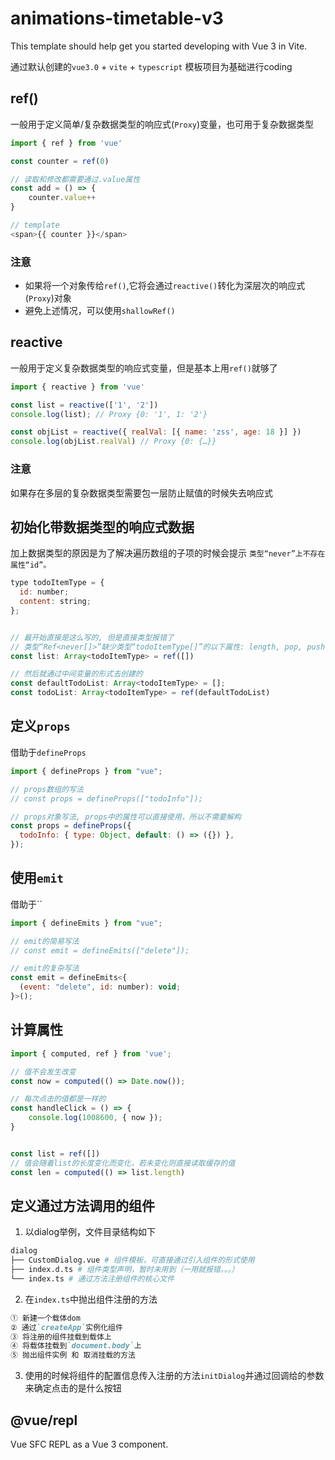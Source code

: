 # animations-timetable-v3

This template should help get you started developing with Vue 3 in Vite.

通过默认创建的`vue3.0` + `vite` + `typescript` 模板项目为基础进行coding

## ref()
一般用于定义简单/复杂数据类型的响应式(`Proxy`)变量，也可用于复杂数据类型
```javascript
import { ref } from 'vue'

const counter = ref(0)

// 读取和修改都需要通过.value属性
const add = () => {
    counter.value++
}

// template
<span>{{ counter }}</span>
```

### 注意
- 如果将一个对象传给`ref()`,它将会通过`reactive()`转化为深层次的响应式(`Proxy`)对象
- 避免上述情况，可以使用`shallowRef()`



## reactive
一般用于定义复杂数据类型的响应式变量，但是基本上用`ref()`就够了

```javascript
import { reactive } from 'vue'

const list = reactive(['1', '2'])
console.log(list); // Proxy {0: '1', 1: '2'} 

const objList = reactive({ realVal: [{ name: 'zss', age: 18 }] })
console.log(objList.realVal) // Proxy {0: {…}}
```

### 注意
如果存在多层的复杂数据类型需要包一层防止赋值的时候失去响应式


## 初始化带数据类型的响应式数据
加上数据类型的原因是为了解决遍历数组的子项的时候会提示 `类型“never”上不存在属性“id”。`

```javascript
type todoItemType = {
  id: number;
  content: string;
};


// 最开始直接是这么写的, 但是直接类型报错了
// 类型“Ref<never[]>”缺少类型“todoItemType[]”的以下属性: length, pop, push, concat 及其他 26 项。
const list: Array<todoItemType> = ref([])

// 然后就通过中间变量的形式去创建的
const defaultTodoList: Array<todoItemType> = [];
const todoList: Array<todoItemType> = ref(defaultTodoList)
```

## 定义`props`
借助于`defineProps`
```javascript
import { defineProps } from "vue";

// props数组的写法
// const props = defineProps(["todoInfo"]);

// props对象写法, props中的属性可以直接使用，所以不需要解构
const props = defineProps({
  todoInfo: { type: Object, default: () => ({}) },
});
```

## 使用`emit`
借助于``
```javascript
import { defineEmits } from "vue";

// emit的简易写法
// const emit = defineEmits(["delete"]);

// emit的复杂写法
const emit = defineEmits<{
  (event: "delete", id: number): void;
}>();
```


## 计算属性
```javascript
import { computed, ref } from 'vue';

// 值不会发生改变
const now = computed(() => Date.now());

// 每次点击的值都是一样的
const handleClick = () => {
    console.log(1008600, { now });
}


const list = ref([])
// 值会随着list的长度变化而变化，若未变化则直接读取缓存的值
const len = computed(() => list.length)
```

## 定义通过方法调用的组件
1. 以dialog举例，文件目录结构如下
```bash
dialog
├── CustomDialog.vue # 组件模板，可直接通过引入组件的形式使用
├── index.d.ts # 组件类型声明，暂时未用到（一用就报错。。。）
└── index.ts # 通过方法注册组件的核心文件
```
2. 在`index.ts`中抛出组件注册的方法
```markdown
① 新建一个载体dom
② 通过`createApp`实例化组件
③ 将注册的组件挂载到载体上
④ 将载体挂载到`document.body`上
⑤ 抛出组件实例 和 取消挂载的方法
```
3. 使用的时候将组件的配置信息传入注册的方法`initDialog`并通过回调给的参数来确定点击的是什么按钮


## @vue/repl
Vue SFC REPL as a Vue 3 component.

